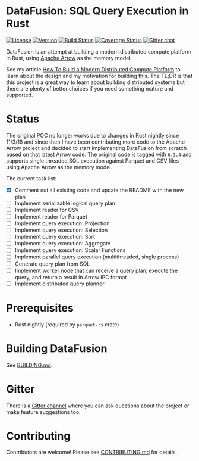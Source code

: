 # DataFusion: SQL Query Execution in Rust

[![License](https://img.shields.io/badge/License-Apache%202.0-blue.svg)](https://opensource.org/licenses/Apache-2.0)
[![Version](https://img.shields.io/crates/v/datafusion.svg)](https://crates.io/crates/datafusion)
[![Build Status](https://travis-ci.org/datafusion-rs/datafusion.svg?branch=master)](https://travis-ci.org/datafusion-rs/datafusion)
[![Coverage Status](https://coveralls.io/repos/github/datafusion-rs/datafusion/badge.svg?branch=master)](https://coveralls.io/github/datafusion-rs/datafusion?branch=master)
[![Gitter chat](https://badges.gitter.im/gitterHQ/gitter.png)](https://gitter.im/datafusion-rs)

DataFusion is an attempt at building a modern distributed compute platform in Rust, using [Apache Arrow](https://arrow.apache.org/) as the memory model.

See my article [How To Build a Modern Distributed Compute Platform](https://andygrove.io/how_to_build_a_modern_distributed_compute_platform/) to learn about the design and my motivation for building this. The TL;DR is that this project is a great way to learn about building distributed systems but there are plenty of better choices if you need something mature and supported.

# Status

The original POC no longer works due to changes in Rust nightly since 11/3/18 and since then I have been contributing more code to the Apache Arrow project and decided to start implementing DataFusion from scratch based on that latest Arrow code. The original code is tagged with `0.3.4` and supports single threaded SQL execution against Parquet and CSV files using Apache Arrow as the memory model.

The current task list:

- [x] Comment out all existing code and update the README with the new plan
- [ ] Implement serializable logical query plan
- [ ] Implement reader for CSV
- [ ] Implement reader for Parquet
- [ ] Implement query execution: Projection
- [ ] Implement query execution: Selection
- [ ] Implement query execution: Sort
- [ ] Implement query execution: Aggregate
- [ ] Implement query execution: Scalar Functions
- [ ] Implement parallel query execution (multithreaded, single process)
- [ ] Generate query plan from SQL
- [ ] Implement worker node that can receive a query plan, execute the query, and return a result in Arrow IPC format
- [ ] Implement distributed query planner

# Prerequisites

- Rust nightly (required by `parquet-rs` crate)

# Building DataFusion

See [BUILDING.md](/BUILDING.md).

# Gitter

There is a [Gitter channel](https://gitter.im/datafusion-rs/Lobby) where you can ask questions about the project or make feature suggestions too.

# Contributing

Contributors are welcome! Please see [CONTRIBUTING.md](/CONTRIBUTING.md) for details.


 
